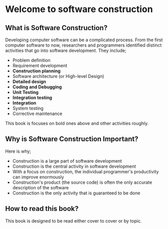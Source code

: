 # Welcome to software construction

## What is Software Construction?

Developing computer software can be a complicated process. From the first computer software to now,  researchers and programmers identified distinct activities that go into software development.
They include;

* Problem definition
* Requirement development
* **Construction planning**
* Software architecture (or High-level Design)
* **Detailed design**
* **Coding and Debugging**
* **Unit Testing**
* **Integration testing**
* **Integration**
* System testing
* Corrective maintenance

This book is focuses on bold ones above and other activities roughly.

## Why is Software Construction Important?

Here is why;

* Construction is a large part of software development
* Construction is the central activity in software development
* With a focus on construction, the individual programmer's productivity can improve enormously
* Construction's product (the source code) is often the only accurate description of the software
* Construction is the only activity that is guaranteed to be done

## How to read this book?

This book is designed to be read either cover to cover or by topic.